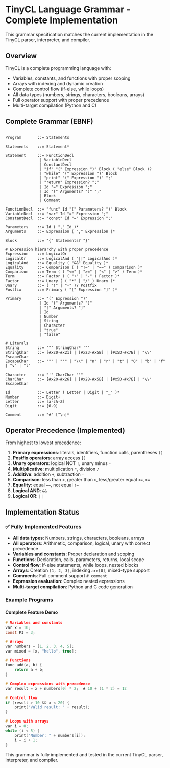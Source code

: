 # TinyCL Language Grammar - Complete Implementation

This grammar specification matches the current implementation in the TinyCL parser, interpreter, and compiler.

## Overview

TinyCL is a complete programming language with:
- Variables, constants, and functions with proper scoping
- Arrays with indexing and dynamic creation
- Complete control flow (if-else, while loops)
- All data types (numbers, strings, characters, booleans, arrays)
- Full operator support with proper precedence
- Multi-target compilation (Python and C)

## Complete Grammar (EBNF)

```ebnf

Program       ::= Statements

Statements    ::= Statement*

Statement     ::= FunctionDecl
               | VariableDecl
               | ConstantDecl
               | "if" "(" Expression ")" Block ( "else" Block )?
               | "while" "(" Expression ")" Block
               | "print" "(" Expression ")" ";"
               | "return" Expression? ";"
               | Id "=" Expression ";"
               | Id "(" Arguments? ")" ";"
               | Block
               | Comment

FunctionDecl  ::= "func" Id "(" Parameters? ")" Block
VariableDecl  ::= "var" Id "=" Expression ";"
ConstantDecl  ::= "const" Id "=" Expression ";"

Parameters    ::= Id ( "," Id )*
Arguments     ::= Expression ( "," Expression )*

Block         ::= "{" Statements? "}"

# Expression hierarchy with proper precedence
Expression    ::= LogicalOr
LogicalOr     ::= LogicalAnd ( "||" LogicalAnd )*
LogicalAnd    ::= Equality ( "&&" Equality )*
Equality      ::= Comparison ( ( "!=" | "==" ) Comparison )*
Comparison    ::= Term ( ( "<=" | ">=" | "<" | ">" ) Term )*
Term          ::= Factor ( ( "+" | "-" ) Factor )*
Factor        ::= Unary ( ( "*" | "/" ) Unary )*
Unary         ::= ( "!" | "-" )? Postfix
Postfix       ::= Primary ( "[" Expression "]" )*

Primary       ::= "(" Expression ")"
               | Id "(" Arguments? ")"
               | "[" Arguments? "]"
               | Id
               | Number
               | String
               | Character
               | "true"
               | "false"

# Literals
String        ::= '"' StringChar* '"'
StringChar    ::= [#x20-#x21] | [#x23-#x5B] | [#x5D-#x7E] | "\\" EscapeChar
EscapeChar    ::= '"' | "'" | "\\" | "n" | "r" | "t" | "0" | "b" | "f" | "v" | "l"

Character     ::= "'" CharChar "'"
CharChar      ::= [#x20-#x26] | [#x28-#x5B] | [#x5D-#x7E] | "\\" EscapeChar

Id            ::= Letter ( Letter | Digit | "_" )*
Number        ::= Digit+
Letter        ::= [a-zA-Z]
Digit         ::= [0-9]

Comment       ::= "#" [^\n]*

```

## Operator Precedence (Implemented)

From highest to lowest precedence:

1. **Primary expressions**: literals, identifiers, function calls, parentheses `()`
2. **Postfix operators**: array access `[]`
3. **Unary operators**: logical NOT `!`, unary minus `-`
4. **Multiplicative**: multiplication `*`, division `/`
5. **Additive**: addition `+`, subtraction `-`
6. **Comparison**: less than `<`, greater than `>`, less/greater equal `<=`, `>=`
7. **Equality**: equal `==`, not equal `!=`
8. **Logical AND**: `&&`
9. **Logical OR**: `||`

## Implementation Status

### ✅ Fully Implemented Features

- **All data types**: Numbers, strings, characters, booleans, arrays
- **All operators**: Arithmetic, comparison, logical, unary with correct precedence
- **Variables and constants**: Proper declaration and scoping
- **Functions**: Declaration, calls, parameters, returns, local scope
- **Control flow**: If-else statements, while loops, nested blocks
- **Arrays**: Creation `[1, 2, 3]`, indexing `arr[0]`, mixed-type support
- **Comments**: Full comment support `# comment`
- **Expression evaluation**: Complex nested expressions
- **Multi-target compilation**: Python and C code generation

### Example Programs

#### Complete Feature Demo
```c
# Variables and constants
var x = 10;
const PI = 3;

# Arrays
var numbers = [1, 2, 3, 4, 5];
var mixed = [x, "hello", true];

# Functions
func add(a, b) {
    return a + b;
}

# Complex expressions with precedence
var result = x + numbers[0] * 2;  # 10 + (1 * 2) = 12

# Control flow
if (result > 10 && x < 20) {
    print("Valid result: " + result);
}

# Loops with arrays
var i = 0;
while (i < 5) {
    print("Number: " + numbers[i]);
    i = i + 1;
}
```

This grammar is fully implemented and tested in the current TinyCL parser, interpreter, and compiler.
